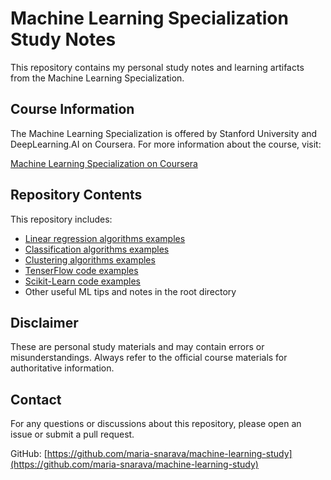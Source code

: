 # Machine Learning Specialization Study Notes

This repository contains my personal study notes and learning artifacts from the Machine Learning Specialization.

## Course Information

The Machine Learning Specialization is offered by Stanford University and DeepLearning.AI on Coursera. For more information about the course, visit:

[Machine Learning Specialization on Coursera](https://www.coursera.org/specializations/machine-learning-introduction)

## Repository Contents

This repository includes:

- [Linear regression algorithms examples](https://github.com/maria-snarava/machine-learning-study/tree/main/LinearRegression)
- [Classification algorithms examples](https://github.com/maria-snarava/machine-learning-study/tree/main/Classification)
- [Clustering algorithms examples](https://github.com/maria-snarava/machine-learning-study/tree/main/Clustering)
- [TenserFlow code examples](https://github.com/maria-snarava/machine-learning-study/tree/main/TensorFlow)
- [Scikit-Learn code examples](https://github.com/maria-snarava/machine-learning-study/tree/main/Scikit-Learn)
- Other useful ML tips and notes in the root directory

## Disclaimer

These are personal study materials and may contain errors or misunderstandings. Always refer to the official course materials for authoritative information.

## Contact

For any questions or discussions about this repository, please open an issue or submit a pull request.

GitHub: [https://github.com/maria-snarava/machine-learning-study](https://github.com/maria-snarava/machine-learning-study)
